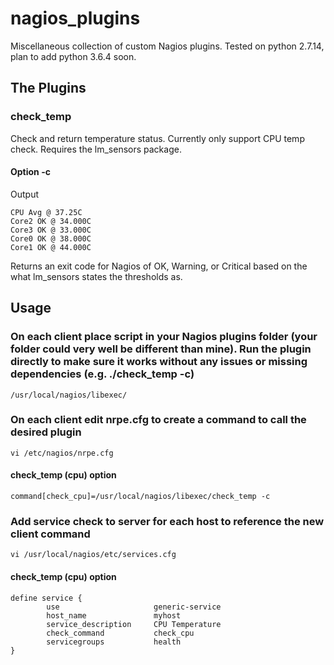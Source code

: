 # nagios_plugins
Miscellaneous collection of custom Nagios plugins. Tested on python 2.7.14, plan to add python 3.6.4 soon.

## The Plugins

### check_temp
Check and return temperature status. Currently only support CPU temp check. Requires the lm_sensors package.

#### Option -c
Output
```
CPU Avg @ 37.25C
Core2 OK @ 34.000C
Core3 OK @ 33.000C
Core0 OK @ 38.000C
Core1 OK @ 44.000C
```
Returns an exit code for Nagios of OK, Warning, or Critical based on the what lm_sensors states the thresholds as.

## Usage

### On each client place script in your Nagios plugins folder (your folder could very well be different than mine). Run the plugin directly to make sure it works without any issues or missing dependencies (e.g. ./check_temp -c)
```
/usr/local/nagios/libexec/
```

### On each client edit nrpe.cfg to create a command to call the desired plugin
```
vi /etc/nagios/nrpe.cfg
```
#### check_temp (cpu) option
```
command[check_cpu]=/usr/local/nagios/libexec/check_temp -c
```

### Add service check to server for each host to reference the new client command
```
vi /usr/local/nagios/etc/services.cfg
```

#### check_temp (cpu) option
```
define service {
        use                     generic-service
        host_name               myhost
        service_description     CPU Temperature
        check_command           check_cpu
        servicegroups           health
}
```
